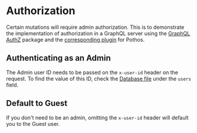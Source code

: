 # Authorization

Certain mutations will require admin authorization. This is to demonstrate the implementation of authorization in a GraphQL server using the [GraphQL AuthZ](https://github.com/AstrumU/graphql-authz) package and the [corresponding plugin](https://pothos-graphql.dev/docs/plugins/authz) for Pothos.

## Authenticating as an Admin

The Admin user ID needs to be passed on the `x-user-id` header on the request. To find the value of this ID, check the [Database file](../data//db.js) under the `users` field.

## Default to Guest

If you don't need to be an admin, omitting the `x-user-id` header will default you to the Guest user.

